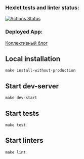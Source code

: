 ### Hexlet tests and linter status:
[![Actions Status](https://github.com/Ferrayd/rails-project-64/actions/workflows/hexlet-check.yml/badge.svg)](https://github.com/Ferrayd/rails-project-64/actions)

### Deployed App: 
[Коллективный блог](https://mysite-fjqw.onrender.com/)


## Local installation
```
make install-without-production
```
## Start dev-server
```
make dev-start
```
## Start tests
```
make test
```
## Start linters
```
make lint
```